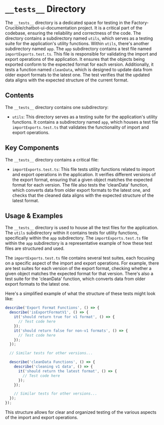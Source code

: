 
# `__tests__` Directory

The `__tests__` directory is a dedicated space for testing in the Factory-Crucible/chatbot-ui-documentation project. It is a critical part of the codebase, ensuring the reliability and correctness of the code. The directory contains a subdirectory named `utils`, which serves as a testing suite for the application's utility functions. Within `utils`, there's another subdirectory named `app`. The `app` subdirectory contains a test file named `importExports.test.ts`. This file is responsible for validating the import and export operations of the application. It ensures that the objects being exported conform to the expected format for each version. Additionally, it tests a function named `cleanData`, which is designed to update data from older export formats to the latest one. The test verifies that the updated data aligns with the expected structure of the current format.

## Contents

The `__tests__` directory contains one subdirectory:

- `utils`: This directory serves as a testing suite for the application's utility functions. It contains a subdirectory named `app`, which houses a test file `importExports.test.ts` that validates the functionality of import and export operations.

## Key Components

The `__tests__` directory contains a critical file:

- `importExports.test.ts`: This file tests utility functions related to import and export operations in the application. It verifies different versions of the export format, ensuring that a given object matches the expected format for each version. The file also tests the 'cleanData' function, which converts data from older export formats to the latest one, and checks that the cleaned data aligns with the expected structure of the latest format.

## Usage & Examples

The `__tests__` directory is used to house all the test files for the application. The `utils` subdirectory within it contains tests for utility functions, specifically within the `app` subdirectory. The `importExports.test.ts` file within the `app` subdirectory is a representative example of how these test files are structured and used.

The `importExports.test.ts` file contains several test suites, each focusing on a specific aspect of the import and export operations. For example, there are test suites for each version of the export format, checking whether a given object matches the expected format for that version. There's also a test suite for the 'cleanData' function, which converts data from older export formats to the latest one.

Here's a simplified example of what the structure of these tests might look like:

```typescript
describe('Export Format Functions', () => {
  describe('isExportFormatV1', () => {
    it('should return true for v1 format', () => {
      // Test code here
    });
    it('should return false for non-v1 formats', () => {
      // Test code here
    });
  });

  // Similar tests for other versions...

  describe('cleanData Functions', () => {
    describe('cleaning v1 data', () => {
      it('should return the latest format', () => {
        // Test code here
      });
    });

    // Similar tests for other versions...
  });
});
```

This structure allows for clear and organized testing of the various aspects of the import and export operations.
